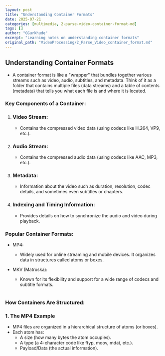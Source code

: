 ```yaml
---
layout: post
title: "Understanding Container Formats"
date: 2025-07-21
categories: [multimedia, 2-parse-video-container-format-md]
tags: []
author: "GGurkhude"
excerpt: "Learning notes on understanding container formats"
original_path: "VideoProcessing/2_Parse_Video_container_format.md"
---
```


## Understanding Container Formats
- A container format is like a "wrapper" that bundles together various streams such as video, audio, subtitles, and metadata. Think of it as a folder that contains multiple files (data streams) and a table of contents (metadata) that tells you what each file is and where it is located.

### Key Components of a Container:
1. ### Video Stream:
   - Contains the compressed video data (using codecs like H.264, VP9, etc.).
 
1. ### Audio Stream:
   -  Contains the compressed audio data (using codecs like AAC, MP3, etc.). 
1. ### Metadata:
   - Information about the video such as duration, resolution, codec details, and sometimes even subtitles or chapters.

1. ### Indexing and Timing Information:
   - Provides details on how to synchronize the audio and video during playback.

### Popular Container Formats:
- MP4:
   - Widely used for online streaming and mobile devices. It organizes data in structures called atoms or boxes.

- MKV (Matroska):
   - Known for its flexibility and support for a wide range of codecs and subtitle formats.
#
### How Containers Are Structured: 
### 1. The MP4 Example
- MP4 files are organized in a hierarchical structure of atoms (or boxes). 
- Each atom has:
   - A size (how many bytes the atom occupies).
   - A type (a 4-character code like ftyp, moov, mdat, etc.).
   - Payload/Data (the actual information).